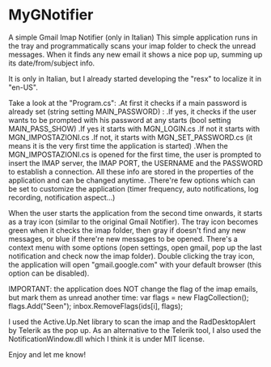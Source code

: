 MyGNotifier
===========

A simple Gmail Imap Notifier (only in Italian)
This simple application runs in the tray and programmatically scans your imap folder to check the unread messages.
When it finds any new email it shows a nice pop up, summing up its date/from/subject info.

It is only in Italian, but I already started developing the "resx" to localize it in "en-US".

Take a look at the "Program.cs":
.At first it checks if a main password is already set (string setting MAIN_PASSWORD) :
    .If yes, it checks if the user wants to be prompted with his password at any starts (bool setting MAIN_PASS_SHOW)
        .If yes it starts with MGN_LOGIN.cs
        .If not it starts with MGN_IMPOSTAZIONI.cs
    .If not, it starts with MGN_SET_PASSWORD.cs (it means it is the very first time the application is started)
.When the MGN_IMPOSTAZIONI.cs is opened for the first time, the user is prompted to insert the IMAP server, the IMAP PORT, the USERNAME and the PASSWORD to establish a connection. All these info are stored in the properties of the application and can be changed anytime.
.There're few options which can be set to customize the application (timer frequency, auto notifications, log recording, notification aspect...)

When the user starts the application from the second time onwards, it starts as a tray icon (similar to the original Gmail Notifier). The tray icon becomes green when it checks the imap folder, then gray if doesn't find any new messages, or blue if there're new messages to be opened. There's a context menu with some options (open settings, open gmail, pop up the last notification and check now the imap folder).
Double clicking the tray icon, the application will open "gmail.google.com" with your default browser (this option can be disabled).

IMPORTANT: the application does NOT change the flag of the imap emails, but mark them as unread another time:
              var flags = new FlagCollection();
              flags.Add("Seen");
              inbox.RemoveFlags(ids[i], flags);
              

I used the Active.Up.Net library to scan the imap and the RadDesktopAlert by Telerik as the pop up. As an alternative to the Telerik tool, I also used the NotificationWindow.dll which I think it is under MIT license.

Enjoy and let me know!
